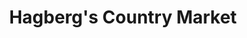 ---
title: "Hagberg's Country Market"
url: /lake-elmo/hagbergs-country-market/
shop: Lebensmittel
---